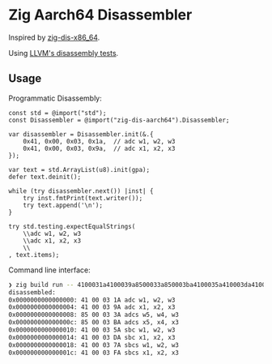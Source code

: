 # Zig Aarch64 Disassembler

Inspired by [zig-dis-x86_64](https://github.com/kubkon/zig-dis-x86_64/blob/main/src/test.zig).

Using [LLVM's disassembly tests](https://github.com/llvm/llvm-project/tree/release/13.x/llvm/test/MC/Disassembler/AArch64).

## Usage

Programmatic Disassembly:

```zig
const std = @import("std");
const Disassembler = @import("zig-dis-aarch64").Disassembler;

var disassembler = Disassembler.init(&.{
    0x41, 0x00, 0x03, 0x1a,  // adc w1, w2, w3
    0x41, 0x00, 0x03, 0x9a,  // adc x1, x2, x3
});

var text = std.ArrayList(u8).init(gpa);
defer text.deinit();

while (try disassembler.next()) |inst| {
    try inst.fmtPrint(text.writer());
    try text.append('\n');
}

try std.testing.expectEqualStrings(
    \\adc w1, w2, w3
    \\adc x1, x2, x3
    \\
, text.items);
```

Command line interface:

```sh
❯ zig build run -- 4100031a4100039a8500033a850003ba4100035a410003da4100037a410003fa
disassembled:
0x0000000000000000: 41 00 03 1A	adc w1, w2, w3
0x0000000000000004: 41 00 03 9A	adc x1, x2, x3
0x0000000000000008: 85 00 03 3A	adcs w5, w4, w3
0x000000000000000c: 85 00 03 BA	adcs x5, x4, x3
0x0000000000000010: 41 00 03 5A	sbc w1, w2, w3
0x0000000000000014: 41 00 03 DA	sbc x1, x2, x3
0x0000000000000018: 41 00 03 7A	sbcs w1, w2, w3
0x000000000000001c: 41 00 03 FA	sbcs x1, x2, x3
```
